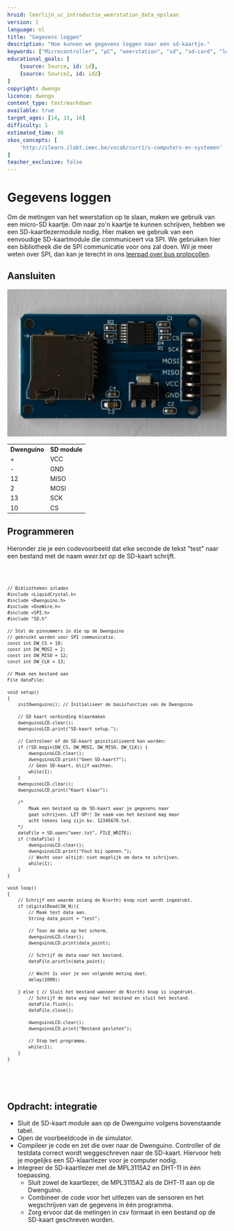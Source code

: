 ```yaml
---
hruid: leerlijn_uc_introductie_weerstation_data_opslaan
version: 1
language: nl
title: "Gegevens loggen"
description: "Hoe kunnen we gegevens loggen naar een sd-kaartje."
keywords: ["Microcontroller", "µC", "weerstation", "sd", "sd-card", "logger", "data", "opslag"]
educational_goals: [
    {source: Source, id: id}, 
    {source: Source2, id: id2}
]
copyright: dwengo
licence: dwengo
content_type: text/markdown
available: true
target_ages: [14, 15, 16]
difficulty: 1
estimated_time: 30
skos_concepts: [
    'http://ilearn.ilabt.imec.be/vocab/curr1/s-computers-en-systemen'
]
teacher_exclusive: false
---
```


# Gegevens loggen

Om de metingen van het weerstation op te slaan, maken we gebruik van een micro-SD kaartje. Om naar zo'n kaartje te kunnen schrijven, hebben we een SD-kaartlezermodule nodig. Hier maken we gebruik van een eenvoudige SD-kaartmodule die communiceert via SPI. We gebruiken hier een bibliotheek die de SPI communicatie voor ons zal doen. Wil je meer weten over SPI, dan kan je terecht in ons [leerpad over bus protocollen](https://www.dwengo.org/learning-path.html?hruid=pc_leerlijn_bus_protocollen&language=nl&te=true&source_page=%2Fphysical_computing%2F&source_title=%20Physical%20computing#org-dwengo-pc-bus-protocollen-introductie;nl;1).

## Aansluiten

![Foto van de sd kaart module.](images/sd-card-module.jpg)

<table>
    <tr>
        <th>Dwenguino</th>
        <th>SD module</th>
    </tr>
    <tr>
        <td>+</td>
        <td>VCC</td>
    </tr>
    <tr>
        <td>-</td>
        <td>GND</td>
    </tr>
    <tr>
        <td>12</td>
        <td>MISO</td>
    </tr>
    <tr>
        <td>2</td>
        <td>MOSI</td>
    </tr>
    <tr>
        <td>13</td>
        <td>SCK</td>
    </tr>
    <tr>
        <td>10</td>
        <td>CS</td>
    </tr>
</table>

## Programmeren

Hieronder zie je een codevoorbeeld dat elke seconde de tekst "test" naar een bestand met de naam *weer.txt* op de SD-kaart schrijft. 

<div class="dwengo-content dwengo-code-simulator">
    <pre>
<code class="language-cpp" data-filename="sd_card.cpp">

    // Bibliotheken inladen
    #include <LiquidCrystal.h>
    #include <Dwenguino.h>
    #include <OneWire.h>
    #include <SPI.h>
    #include "SD.h"

    // Stel de pinnummers in die op de Dwenguino
    // gebruikt worden voor SPI communicatie.
    const int DW_CS = 10;
    const int DW_MOSI = 2;
    const int DW_MISO = 12;
    const int DW_CLK = 13;

    // Maak een bestand aan
    File dataFile;

    void setup()
    {
        initDwenguino(); // Initialiseer de basisfuncties van de Dwenguino

        // SD kaart verbinding klaarmaken
        dwenguinoLCD.clear();
        dwenguinoLCD.print("SD-kaart setup.");

        // Controleer of de SD-kaart geinitialiseerd kan worden:
        if (!SD.begin(DW_CS, DW_MOSI, DW_MISO, DW_CLK)) {
            dwenguinoLCD.clear();
            dwenguinoLCD.print("Geen SD-kaart?");
            // Geen SD-kaart, blijf wachten.
            while(1);
        }
        dwenguinoLCD.clear();
        dwenguinoLCD.print("Kaart klaar");

        /*
            Maak een bestand op de SD-kaart waar je gegevens naar
            gaat schrijven. LET OP!! De naam van het bestand mag maar
            acht tekens lang zijn bv. 12345678.txt.
        */
        dataFile = SD.open("weer.txt", FILE_WRITE);
        if (!dataFile) {
            dwenguinoLCD.clear();
            dwenguinoLCD.print("Fout bij openen.");
            // Wacht voor altijd: niet mogelijk om data te schrijven.
            while(1);
        }
    }

    void loop()
    {
        // Schrijf een waarde zolang de N(orth) knop niet wordt ingedrukt.
        if (digitalRead(SW_N)){
            // Maak test data aan.
            String data_point = "test";

            // Toon de data op het scherm.
            dwenguinoLCD.clear();
            dwenguinoLCD.print(data_point);

            // Schrijf de data naar het bestand.
            dataFile.println(data_point);

            // Wacht 1s voor je een volgende meting doet.
            delay(1000);

        } else { // Sluit het bestand wanneer de N(orth) knop is ingedrukt.
            // Schrijf de data weg naar het bestand en sluit het bestand.
            dataFile.flush();
            dataFile.close();

            dwenguinoLCD.clear();
            dwenguinoLCD.print("Bestand gesloten");

            // Stop het programma.
            while(1);
        }
    }

</code>
    </pre>
</div>

<div class="dwengo-content assignment">
    <h2 class="title">Opdracht: integratie</h2>
    <div class="content">
        <ul>
            <li>Sluit de SD-kaart module aan op de Dwenguino volgens bovenstaande tabel.</li>
            <li>Open de voorbeeldcode in de simulator.</li>
            <li>Compileer je code en zet die over naar de Dwenguino. Controller of de testdata correct wordt weggeschreven naar de SD-kaart. Hiervoor heb je mogelijks een SD-klaartlezer voor je computer nodig.</li>
            <li>
                Integreer de SD-kaartlezer met de MPL3115A2 en DHT-11 in één toepassing.
                    <ul>
                        <li>Sluit zowel de kaartlezer, de MPL3115A2 als de DHT-11 aan op de Dwenguino.</li>
                        <li>Combineer de code voor het uitlezen van de sensoren en het wegschrijven van de gegevens in één programma.</li>
                        <li>Zorg ervoor dat de metingen in csv formaat in een bestand op de SD-kaart geschreven worden.</li>
                    </ul>
            </li>
        </ul>
    </div>
</div>

